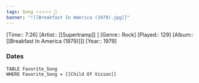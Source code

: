 ```yaml
---
tags: Song ⭐⭐⭐⭐⭐ 💛
banner: "![[Breakfast In America (1979).jpg]]"
---
```

[Time:: 7:26]
[Artist:: [[Supertramp]] ]
[Genre:: Rock]
[Played:: 129]
[Album:: [[Breakfast In America (1979)]]]
[Year:: 1979]
### Dates
````dataview
TABLE Favorite_Song
WHERE Favorite_Song = [[Child Of Vision]]
````